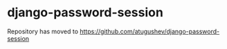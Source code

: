 django-password-session
=======================

Repository has moved to https://github.com/atugushev/django-password-session
